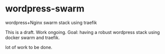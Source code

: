 # wordpress-swarm
wordpress+Nginx swarm stack using traefik

This is a draft. Work ongoing.
Goal: having a robust wordpress stack using docker swarm and traefik.

lot of work to be done.
